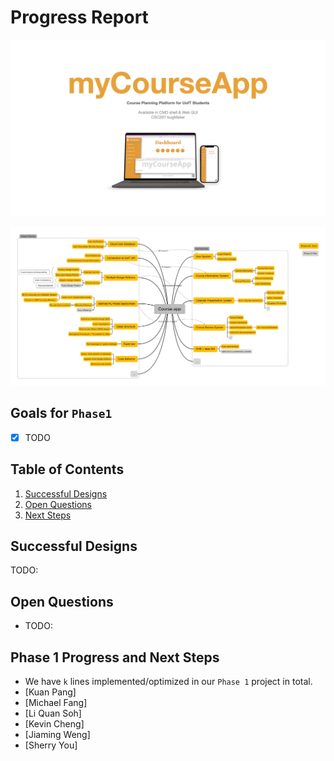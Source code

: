 # Progress Report

![](progress_report.assets/p1demo.jpeg)

![](progress_report.assets/myCourseAppIntrop1.png)

## Goals for `Phase1`
- [x] TODO

## Table of Contents
1. [Successful Designs](#Successful-Designs) 
2. [Open Questions](#Open-Questions)
3. [Next Steps](#Phase-1-Progress-and-Next-Steps)


## Successful Designs
TODO:

## Open Questions
- TODO:


## Phase 1 Progress and Next Steps
- We have `k` lines implemented/optimized in our `Phase 1` project in total.
- [Kuan Pang]
- [Michael Fang]
- [Li Quan Soh]
- [Kevin Cheng]
- [Jiaming Weng]
- [Sherry You]



